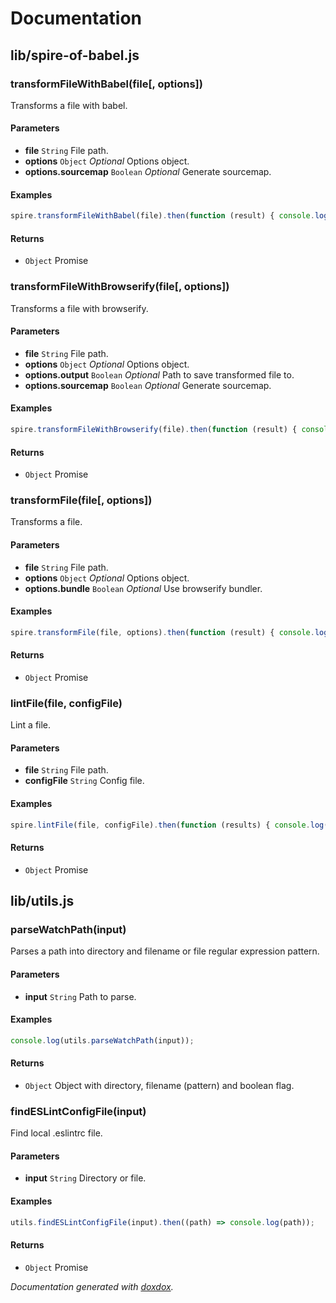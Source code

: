 # Documentation


## lib/spire-of-babel.js


### transformFileWithBabel(file[, options]) 

Transforms a file with babel.




#### Parameters

- **file** `String`   File path.
- **options** `Object`  *Optional* Options object.
- **options.sourcemap** `Boolean`  *Optional* Generate sourcemap.




#### Examples

```javascript
spire.transformFileWithBabel(file).then(function (result) { console.log(result); });
```


#### Returns


- `Object`   Promise



### transformFileWithBrowserify(file[, options]) 

Transforms a file with browserify.




#### Parameters

- **file** `String`   File path.
- **options** `Object`  *Optional* Options object.
- **options.output** `Boolean`  *Optional* Path to save transformed file to.
- **options.sourcemap** `Boolean`  *Optional* Generate sourcemap.




#### Examples

```javascript
spire.transformFileWithBrowserify(file).then(function (result) { console.log(result); });
```


#### Returns


- `Object`   Promise



### transformFile(file[, options]) 

Transforms a file.




#### Parameters

- **file** `String`   File path.
- **options** `Object`  *Optional* Options object.
- **options.bundle** `Boolean`  *Optional* Use browserify bundler.




#### Examples

```javascript
spire.transformFile(file, options).then(function (result) { console.log(result); });
```


#### Returns


- `Object`   Promise



### lintFile(file, configFile) 

Lint a file.




#### Parameters

- **file** `String`   File path.
- **configFile** `String`   Config file.




#### Examples

```javascript
spire.lintFile(file, configFile).then(function (results) { console.log(results); });
```


#### Returns


- `Object`   Promise




## lib/utils.js


### parseWatchPath(input) 

Parses a path into directory and filename or file regular expression pattern.




#### Parameters

- **input** `String`   Path to parse.




#### Examples

```javascript
console.log(utils.parseWatchPath(input));
```


#### Returns


- `Object`   Object with directory, filename (pattern) and boolean flag.



### findESLintConfigFile(input) 

Find local .eslintrc file.




#### Parameters

- **input** `String`   Directory or file.




#### Examples

```javascript
utils.findESLintConfigFile(input).then((path) => console.log(path));
```


#### Returns


- `Object`   Promise




*Documentation generated with [doxdox](https://github.com/neogeek/doxdox).*
